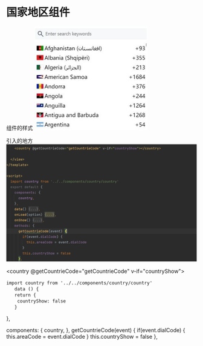 # 国家地区组件
组件的样式
![示例图片](https://github.com/1880809/country-components/blob/main/e.jpg)

引入的地方
![示例图片](https://github.com/1880809/country-components/blob/main/e2.jpg)

   <country @getCountrieCode="getCountrieCode" v-if="countryShow"></country>

   	import country from '../../components/country/country'
       data () {
       return {
        countryShow: false
       }
   },
   
   components: {
      country,
		},
      getCountrieCode(event) {
        if(event.dialCode) {
          this.areaCode = event.dialCode
        }
        this.countryShow = false
      },
